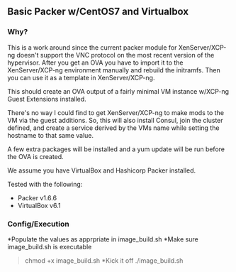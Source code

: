## Basic Packer w/CentOS7 and Virtualbox

### Why?
This is a work around since the current packer module for XenServer/XCP-ng doesn't support the VNC protocol on the most recent version of the hypervisor. After you get an OVA you have to import it to the XenServer/XCP-ng environment manually and rebuild the initramfs. Then you can use it as a template in XenServer/XCP-ng.

This should create an OVA output of a fairly minimal VM instance w/XCP-ng Guest Extensions installed.

There's no way I could find to get XenServer/XCP-ng to make mods to the VM via the guest additions. So, this will also install Consul, join the cluster defined, and create a service derived by the VMs name while setting the hostname to that same value.

A few extra packages will be installed and a yum update will be run before the OVA is created.

We assume you have VirtualBox and Hashicorp Packer installed.

Tested with the following:
* Packer v1.6.6
* VirtualBox v6.1

### Config/Execution
*Populate the values as apprpriate in image_build.sh
*Make sure image_build.sh is executable
>chmod +x image_build.sh
*Kick it off
>./image_build.sh